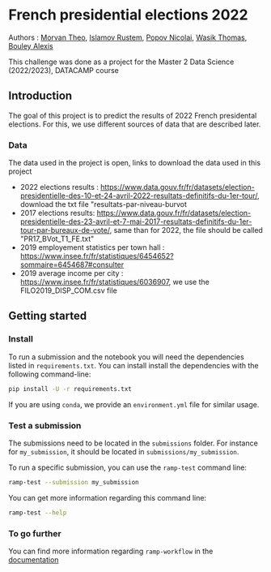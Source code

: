 # French presidential elections 2022

Authors : [Morvan Theo](https://github.com/Theo-Morvan), [Islamov Rustem](https://github.com/Rustem-Islamov), [Popov Nicolai](https://github.com/k0l1ka), [Wasik Thomas](https://github.com/WskThomas), [Bouley Alexis](https://github.com/alexisbouley)

This challenge was done as a project for the Master 2 Data Science (2022/2023), DATACAMP course

## Introduction

The goal of this project is to predict the results of 2022 French presidental elections. For this, we use different sources of data that are described later. 

### Data
The data used in the project is open, links to download the data used in this project
- 2022 elections results : https://www.data.gouv.fr/fr/datasets/election-presidentielle-des-10-et-24-avril-2022-resultats-definitifs-du-1er-tour/, download the txt file "resultats-par-niveau-burvot
- 2017 elections results: https://www.data.gouv.fr/fr/datasets/election-presidentielle-des-23-avril-et-7-mai-2017-resultats-definitifs-du-1er-tour-par-bureaux-de-vote/, same than for 2022, the file should be called "PR17_BVot_T1_FE.txt"
- 2019 employement statistics per town hall : https://www.insee.fr/fr/statistiques/6454652?sommaire=6454687#consulter
- 2019 average income per city : https://www.insee.fr/fr/statistiques/6036907, we use the FILO2019_DISP_COM.csv file

## Getting started

### Install

To run a submission and the notebook you will need the dependencies listed
in `requirements.txt`. You can install install the dependencies with the
following command-line:

```bash
pip install -U -r requirements.txt
```

If you are using `conda`, we provide an `environment.yml` file for similar
usage.





### Test a submission

The submissions need to be located in the `submissions` folder. For instance
for `my_submission`, it should be located in `submissions/my_submission`.

To run a specific submission, you can use the `ramp-test` command line:

```bash
ramp-test --submission my_submission
```

You can get more information regarding this command line:

```bash
ramp-test --help
```

### To go further

You can find more information regarding `ramp-workflow` in the
[documentation](https://paris-saclay-cds.github.io/ramp-docs/ramp-workflow/stable/using_kits.html)
